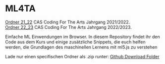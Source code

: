 # ML4TA
[Ordner 21_22](https://github.com/Coding-for-the-Arts/ML4TA/tree/main/21_22)  CAS Coding For The Arts Jahrgang 2021/2022.    
[Ordner 22_23](https://github.com/Coding-for-the-Arts/ML4TA/tree/main/22_23) CAS Coding For The Arts Jahrgang 2022/2023.    

Einfache ML Einwendungen im Browser.
In diesem Repository findet ihr den Code aus dem Kurs und einige zusätzliche Snippets, die euch helfen werden, die Grundlagen des maschinellen Lernens mit ml5.js zu verstehen

Lade nur einen specifischen Ordner als .zip runter: [Github Download Folder](https://download-directory.github.io/)
